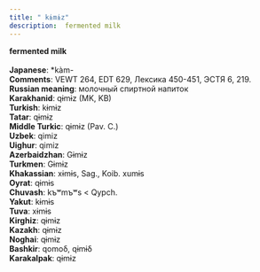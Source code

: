 ```yaml
---
title: " kɨmɨz"
description:  fermented milk
---
```

<strong> fermented milk</strong><br><br>
<strong>Japanese</strong>:  *kàm-<br>
<strong>Comments</strong>:  VEWT 264, EDT 629, Лексика 450-451, ЭСТЯ 6, 219.<br>
<strong>Russian meaning</strong>:  молочный спиртной напиток<br>
<strong>Karakhanid</strong>:  qɨmɨz (MK, KB)<br>
<strong>Turkish</strong>:  kɨmɨz<br>
<strong>Tatar</strong>:  qɨmɨz<br>
<strong>Middle Turkic</strong>:  qɨmɨz (Pav. C.)<br>
<strong>Uzbek</strong>:  qimiz<br>
<strong>Uighur</strong>:  qimiz<br>
<strong>Azerbaidzhan</strong>:  Gɨmɨz<br>
<strong>Turkmen</strong>:  Gɨmɨz<br>
<strong>Khakassian</strong>:  xɨmɨs, Sag., Koib. xumɨs<br>
<strong>Oyrat</strong>:  qɨmɨs<br>
<strong>Chuvash</strong>:  kъʷmъʷs < Qypch.<br>
<strong>Yakut</strong>:  kɨmɨs<br>
<strong>Tuva</strong>:  xɨmɨs<br>
<strong>Kirghiz</strong>:  qɨmɨz<br>
<strong>Kazakh</strong>:  qɨmɨz<br>
<strong>Noghai</strong>:  qɨmɨz<br>
<strong>Bashkir</strong>:  qomoδ, qɨmɨδ<br>
<strong>Karakalpak</strong>:  qɨmɨz<br>


